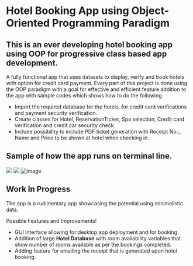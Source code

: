 # Hotel Booking App using Object-Oriented Programming Paradigm
## This is an ever developing hotel booking app using OOP for progressive class based app development.
A fully functional app that uses datasets to display, verify and book hotels with option for credit card payment.
Every part of this project is done using the OOP paradigm with a goal for effective and efficient feature addition to the app with sample codes which shows how to do the following.

* Import the required database for the hotels, for credit card verifications and payment security verification.
* Create classes for Hotel, ReservationTicket, Spa selection, Credit card verification and credit car security check.
* Include possibility to include PDF ticket generation with Receipt No.:, Name and Price to be shown at hotel when checking in.

## Sample of how the app runs on terminal line.

![](C:\Users\User\OneDrive\Desktop\Hotel_Booking_App_Demo.png)
<img src="C:\Users\User\OneDrive\Desktop\Hotel_Booking_App_Demo.png"/>
![image](https://github.com/ilyan146/Hotel_Booking_App_OOP/assets/123881167/ed2bb562-dfa6-4ce7-8e10-f256e0117fc6)
## Work In Progress
The app is a rudimentary app showcasing the potential using minimalistic data.

Possible Features and Improvements!
* GUI interface allowing for desktop app deployment and for booking.
* Addition of large **Hotel Database** with room availability variables that show number of rooms available as per the bookings completed.
* Adding feature for emailing the receipt that is generated upon hotel booking.

